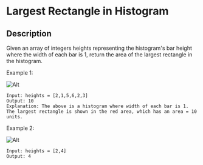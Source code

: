 # Largest Rectangle in Histogram 

## Description
Given an array of integers heights representing the histogram's bar height where the width of each bar is 1, return the area of the largest rectangle in the histogram.
 
Example 1:

![Alt](https://assets.leetcode.com/uploads/2021/01/04/histogram.jpg)
```
Input: heights = [2,1,5,6,2,3]
Output: 10
Explanation: The above is a histogram where width of each bar is 1.
The largest rectangle is shown in the red area, which has an area = 10 units.
```

Example 2:

![Alt](https://assets.leetcode.com/uploads/2021/01/04/histogram-1.jpg)
```
Input: heights = [2,4]
Output: 4
```

<!-- # ![Alt](https://assets.leetcode.com/uploads/2021/01/04/histogram-1.jpg) -->
